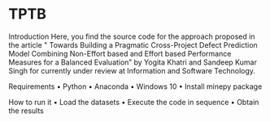 # TPTB

Introduction 
Here, you find the source code for the approach proposed in the article " Towards Building a Pragmatic Cross-Project Defect Prediction Model Combining Non-Effort based and Effort based Performance Measures for a Balanced Evaluation” by Yogita Khatri and Sandeep Kumar Singh for currently under review at Information and Software Technology. 

Requirements
•	Python
•	Anaconda
•	Windows 10
•	Install minepy package

How to run it
•	Load the datasets 
•	Execute the code in sequence
•	Obtain the results 


